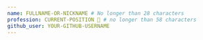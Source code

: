 ```yaml
---
name: FULLNAME-OR-NICKNAME # No longer than 28 characters
profession: CURRENT-POSITION 🚩 # no longer than 58 characters
github_user: YOUR-GITHUB-USERNAME
---
```

